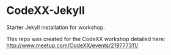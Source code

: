 # CodeXX-Jekyll
Starter Jekyll installation for workshop.

This repo was created for the CodeXX workshop detailed here:
http://www.meetup.com/CodeXX/events/219777311/
